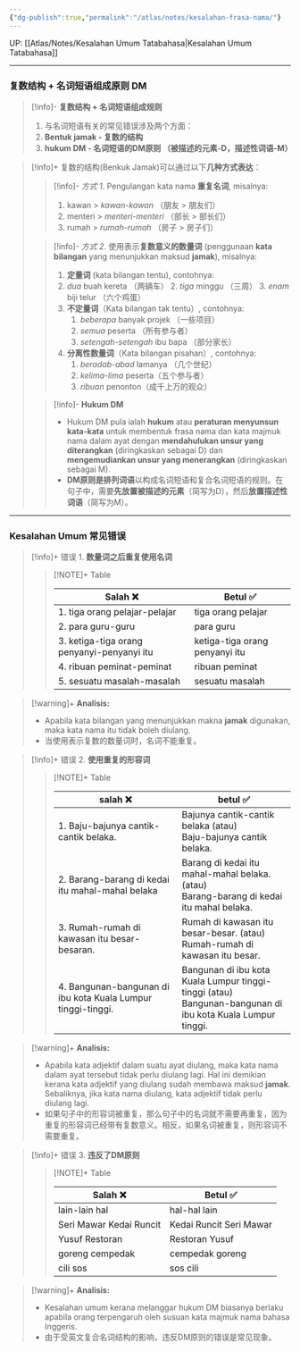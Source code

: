 ```yaml
---
{"dg-publish":true,"permalink":"/atlas/notes/kesalahan-frasa-nama/"}
---
```


UP: [[Atlas/Notes/Kesalahan Umum Tatabahasa\|Kesalahan Umum Tatabahasa]]

---

### 复数结构 + 名词短语组成原则 DM

> [!info]- **复数结构 + 名词短语组成规则**
> 1. 与名词短语有关的常见错误涉及两个方面：
>  	1. **Bentuk jamak - 复数的结构**
> 	2. **hukum DM - 名词短语的DM原则
> 	   （被描述的元素-D，描述性词语-M）**

> [!info]+ 复数的结构(Benkuk Jamak)可以通过以下**几种方式表达**：
> > [!info]- *方式 1*. Pengulangan kata nama **重复名词**, misalnya:
> > 1. kawan > *kawan-kawan*  （朋友 > 朋友们）
> > 2. menteri > *menteri-menteri* （部长 > 部长们）
> > 3. rumah > *rumah-rumah* （房子 > 房子们）
> 
> > [!info]- *方式 2*. 使用表示**复数意义的数量词** (penggunaan **kata bilangan** yang menunjukkan maksud **jamak**), misalnya:
> > 1. **定量词** (kata bilangan tentu), contohnya:
> >	1. *dua* buah kereta （两辆车）
> > 	2. *tiga* minggu （三周）
> > 	3. *enam* biji telur （六个鸡蛋）
> > 2. **不定量词**（Kata bilangan tak tentu）, contohnya:
> > 	1. *beberapa* banyak projek （一些项目）
> > 	2. *semua* peserta （所有参与者）
> > 	3. *setengah-setengah* ibu bapa （部分家长）
> > 3. **分离性数量词**（Kata bilangan pisahan）, contohnya:
> > 	1. *beradab-abad* lamanya （几个世纪）
> > 	2. *kelima-lima* peserta（五个参与者）
> > 	3. *ribuan* penonton（成千上万的观众）
> 
> > [!info]- **Hukum DM**
> > - Hukum DM pula ialah **hukum** atau **peraturan menyunsun kata-kata** untuk membentuk frasa nama dan kata majmuk nama dalam ayat dengan **mendahulukan unsur yang diterangkan** (diringkaskan sebagai D) dan **mengemudiankan unsur yang menerangkan** (diringkaskan sebagai M). 
> > - **DM原则是排列词语**以构成名词短语和复合名词短语的规则。在句子中，需要**先放置被描述的元素**（简写为D），然后**放置描述性词语**（简写为M）。

---
### Kesalahan Umum 常见错误

> [!info]+ 错误 1. **数量词之后重复使用名词**
> > [!NOTE]+ Table
> >
> >| Salah          ❌        | Betul      ✅          |
> > | ---------------------- | ------------------- |
> > | 1. tiga orang pelajar-pelajar | tiga orang pelajar |
> > | 2. para guru-guru | para guru |
> > | 3. ketiga-tiga orang penyanyi-penyanyi itu | ketiga-tiga orang penyanyi itu |
> > | 4. ribuan peminat-peminat | ribuan peminat |
> >| 5. sesuatu masalah-masalah | sesuatu masalah |

> [!warning]+ **Analisis:**
> - Apabila kata bilangan yang menunjukkan makna **jamak** digunakan, maka kata nama itu tidak boleh diulang.
> - 当使用表示复数的数量词时，名词不能重复。

> [!info]+ 错误 2. **使用重复的形容词**
> > [!NOTE]+ Table
> > 
> > | salah    ❌        | betul    ✅          |
> > | ------------------ | ---------------- |
> >| 1. Baju-bajunya cantik-cantik belaka. | Bajunya cantik-cantik belaka (atau) <br>Baju-bajunya cantik belaka. |
> > | 2. Barang-barang di kedai itu mahal-mahal belaka | Barang di kedai itu mahal-mahal belaka. (atau) <br>Barang-barang di kedai itu mahal belaka. |
> > | 3. Rumah-rumah di kawasan itu besar-besaran. | Rumah di kawasan itu besar-besar. (atau) <br> Rumah-rumah di kawasan itu besar. |
> > | 4. Bangunan-bangunan di ibu kota Kuala Lumpur tinggi-tinggi. | Bangunan di ibu kota Kuala Lumpur tinggi-tinggi (atau) <br> Bangunan-bangunan di ibu kota Kuala Lumpur tinggi. |

> [!warning]+ **Analisis:**
> - Apabila kata adjektif dalam suatu ayat diulang, maka kata nama dalam ayat tersebut tidak perlu diulang lagi. Hal ini demikian kerana kata adjektif yang diulang sudah membawa maksud **jamak**. Sebaliknya, jika kata nama diulang, kata adjektif tidak perlu diulang lagi. 
> - 如果句子中的形容词被重复，那么句子中的名词就不需要再重复，因为重复的形容词已经带有复数意义。相反，如果名词被重复，则形容词不需要重复。

> [!info]+ 错误 3. **违反了DM原则**
> > [!NOTE]+ Table
> > 
> > | Salah  ❌            | Betul  ✅              |
> > | ------------------ | ------------------- | 
> > | lain-lain hal       | hal-hal lain |
> > | Seri Mawar Kedai Runcit | Kedai Runcit Seri Mawar |
> > | Yusuf Restoran     | Restoran Yusuf |
> > | goreng cempedak     | cempedak goreng |
> >| cili sos            | sos cili | 

> [!warning]+ **Analisis:**
> - Kesalahan umum kerana melanggar hukum DM biasanya berlaku apabila orang terpengaruh oleh susuan kata majmuk nama bahasa Inggeris. 
> - 由于受英文复合名词结构的影响，违反DM原则的错误是常见现象。





